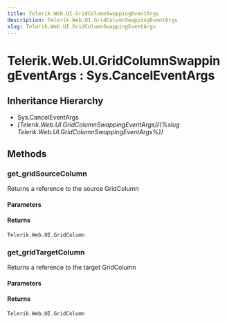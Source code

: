 ```yaml
---
title: Telerik.Web.UI.GridColumnSwappingEventArgs
description: Telerik.Web.UI.GridColumnSwappingEventArgs
slug: Telerik.Web.UI.GridColumnSwappingEventArgs
---
```


# Telerik.Web.UI.GridColumnSwappingEventArgs : Sys.CancelEventArgs 

## Inheritance Hierarchy

* Sys.CancelEventArgs
* *[Telerik.Web.UI.GridColumnSwappingEventArgs]({%slug Telerik.Web.UI.GridColumnSwappingEventArgs%})*


## Methods

###  get_gridSourceColumn

Returns a reference to the source GridColumn

#### Parameters

#### Returns

`Telerik.Web.UI.GridColumn`

### get_gridTargetColumn

Returns a reference to the target GridColumn

#### Parameters

#### Returns

`Telerik.Web.UI.GridColumn`



